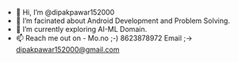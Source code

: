 - 👋 Hi, I’m @dipakpawar152000
- 👀 I’m facinated about Android Development and Problem Solving.
- 🌱 I’m currently exploring AI-ML Domain.
- 📫 Reach me out on -
                Mo.no ;-) 8623878972
                Email ;-> dipakpawar152000@gmail.com

<!---
dipakpawar152000/dipakpawar152000 is a ✨ special ✨ repository because its `README.md` (this file) appears on your GitHub profile.
You can click the Preview link to take a look at your changes.
--->
